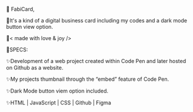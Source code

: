 🎫 FabiCard, 


💫It's a kind of a digital business card including my codes and a dark mode button view option.


🤎< made with love & joy />


📌SPECS:

✨Development of a web project created within Code Pen and later hosted on Github as a website.

✨My projects thumbnail through the “embed” feature of Code Pen.

✨Dark Mode button viem option included.

✨HTML | JavaScript | CSS | Github | Figma 


